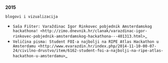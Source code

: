 **2015**

    blogovi i vizualizacija

- `Saša Fišter: Varaždinac Igor Rinkovec pobjednik Amsterdamskog hackathona! <http://zimo.dnevnik.hr/clanak/varazdinac-igor-rinkovec-pobjednik-amsterdamskog-hackathona---401313.html>`_
- `Veličina pisma: Student FOI-a najbolji na RIPE Atlas Hackathon u Amsterdamu <http://www.evarazdin.hr/index.php/2014-11-10-00-07-24/civilno-drustvo/item/6162-student-foi-a-najbolji-na-ripe-atlas-hackathon-u-amsterdamu>`_